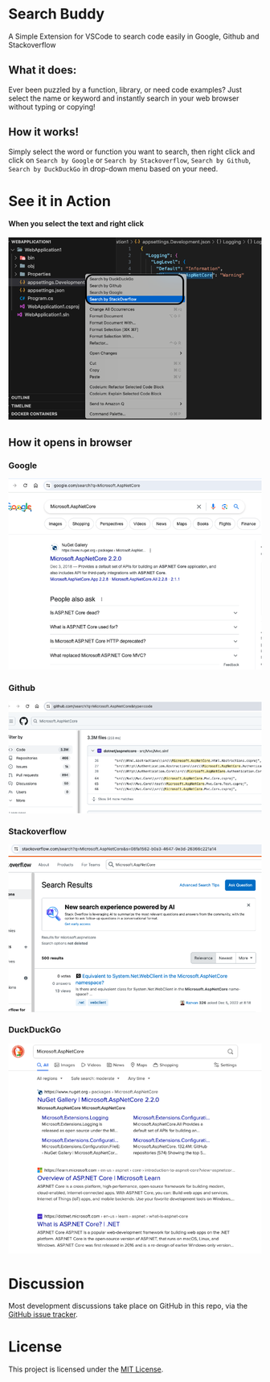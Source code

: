 # Search Buddy
A Simple Extension for VSCode to search code easily in Google, Github and Stackoverflow

## What it does:
Ever been puzzled by a function, library, or need code examples? Just select the name or keyword and instantly search in your web browser without typing or copying!

## How it works!
Simply select the word or function you want to search, then right click and click on `Search by Google` or `Search by Stackoverflow`, `Search by Github`, `Search by DuckDuckGo` in drop-down menu based on your need.

# See it in Action
#### When you select the text and right click 

![drop-down-menu](https://github.com/souyang/search-buddy/blob/main/resources/dropdown-menu.png)

## How it opens in browser

### Google
![Google-query-results](https://github.com/souyang/search-buddy/blob/main/resources/search-results-google.png?raw=true)

### Github
![Github-query-results](https://github.com/souyang/search-buddy/blob/main/resources/search-results-github.png?raw=true)

### Stackoverflow
![Google-query-results](https://github.com/souyang/search-buddy/blob/main/resources/search-results-stackoverflow.png?raw=true)

### DuckDuckGo
![Google-query-results](https://github.com/souyang/search-buddy/blob/main/resources/search-results-duckduckgo.png?raw=true)

# Discussion
Most development discussions take place on GitHub in this repo, via the [GitHub issue tracker](https://github.com/souyang/search-buddy/issues).

# License
This project is licensed under the [MIT License](https://opensource.org/license/mit).


